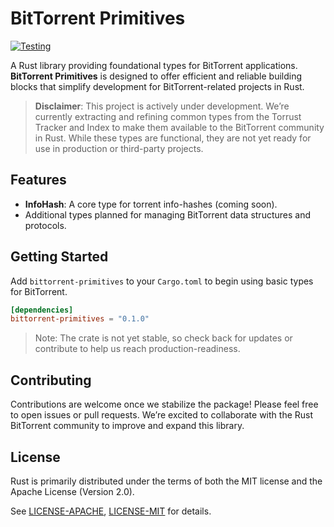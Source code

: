 # BitTorrent Primitives

[![Testing](https://github.com/torrust/bittorrent-primitives/actions/workflows/testing.yaml/badge.svg)](https://github.com/torrust/bittorrent-primitives/actions/workflows/testing.yaml)

A Rust library providing foundational types for BitTorrent applications. **BitTorrent Primitives** is designed to offer efficient and reliable building blocks that simplify development for BitTorrent-related projects in Rust.

> **Disclaimer**: This project is actively under development. We’re currently extracting and refining common types from the Torrust Tracker and Index to make them available to the BitTorrent community in Rust. While these types are functional, they are not yet ready for use in production or third-party projects.

## Features

- **InfoHash**: A core type for torrent info-hashes (coming soon).
- Additional types planned for managing BitTorrent data structures and protocols.

## Getting Started

Add `bittorrent-primitives` to your `Cargo.toml` to begin using basic types for BitTorrent.

```toml
[dependencies]
bittorrent-primitives = "0.1.0"
```

> Note: The crate is not yet stable, so check back for updates or contribute to help us reach production-readiness.

## Contributing

Contributions are welcome once we stabilize the package! Please feel free to open issues or pull requests. We’re excited to collaborate with the Rust BitTorrent community to improve and expand this library.

## License

Rust is primarily distributed under the terms of both the MIT license and the Apache License (Version 2.0).

See [LICENSE-APACHE](./LICENSE-APACHE), [LICENSE-MIT](./LICENSE-MIT) for details.
